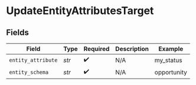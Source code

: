 # UpdateEntityAttributesTarget


## Fields

| Field              | Type               | Required           | Description        | Example            |
| ------------------ | ------------------ | ------------------ | ------------------ | ------------------ |
| `entity_attribute` | *str*              | :heavy_check_mark: | N/A                | my_status          |
| `entity_schema`    | *str*              | :heavy_check_mark: | N/A                | opportunity        |